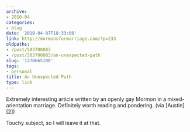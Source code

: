 ```yaml
---
archive:
- 2010-04
categories:
- blog
date: '2010-04-07T18:33:00'
link: http://mormonsformarriage.com/?p=233
oldpaths:
- /post/503700083
- /post/503700083/an-unexpected-path
slug: '1270665180'
tags:
- personal
title: An Unexpected Path
type: link
---
```


Extremely interesting article written by an openly gay Mormon in
a mixed-orientation marriage. Definitely worth reading and pondering. (via
[Austin][2])

Touchy subject, so I will leave it at that.


